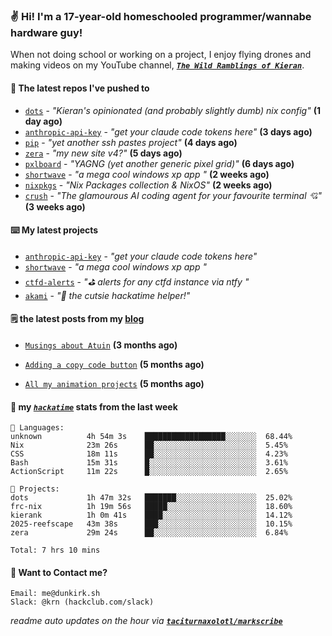 ### ✌️ Hi! I'm a 17-year-old homeschooled programmer/wannabe hardware guy!

When not doing school or working on a project, I enjoy flying drones and making videos on my YouTube channel, [**_`The Wild Ramblings of Kieran`_**](https://youtube.com/@kieran.rambles).

#### 👷 The latest repos I've pushed to

- [`dots`](https://github.com/taciturnaxolotl/dots) - _"Kieran's opinionated (and probably slightly dumb) nix config"_ **(1 day ago)**
- [`anthropic-api-key`](https://github.com/taciturnaxolotl/anthropic-api-key) - _"get your claude code tokens here"_ **(3 days ago)**
- [`pip`](https://github.com/taciturnaxolotl/pip) - _"yet another ssh pastes project"_ **(4 days ago)**
- [`zera`](https://github.com/taciturnaxolotl/zera) - _"my new site v4?"_ **(5 days ago)**
- [`pxlboard`](https://github.com/taciturnaxolotl/pxlboard) - _"YAGNG (yet another generic pixel grid)"_ **(6 days ago)**
- [`shortwave`](https://github.com/taciturnaxolotl/shortwave) - _"a mega cool windows xp app "_ **(2 weeks ago)**
- [`nixpkgs`](https://github.com/NixOS/nixpkgs) - _"Nix Packages collection & NixOS"_ **(2 weeks ago)**
- [`crush`](https://github.com/charmbracelet/crush) - _"The glamourous AI coding agent for your favourite terminal 💘"_ **(3 weeks ago)**

#### ⌨️ My latest projects

- [`anthropic-api-key`](https://github.com/taciturnaxolotl/anthropic-api-key) - _"get your claude code tokens here"_
- [`shortwave`](https://github.com/taciturnaxolotl/shortwave) - _"a mega cool windows xp app "_
- [`ctfd-alerts`](https://github.com/taciturnaxolotl/ctfd-alerts) - _"⛳ alerts for any ctfd instance via ntfy "_
- [`akami`](https://github.com/taciturnaxolotl/akami) - _"🌷 the cutsie hackatime helper!"_

#### 🗒️ the latest posts from my [blog](https://dunkirk.sh)

- [`Musings about Atuin`](https://dunkirk.sh/blog/atuin/) **(3 months ago)**

- [`Adding a copy code button`](https://dunkirk.sh/blog/adding-a-copy-button/) **(5 months ago)**

- [`All my animation projects`](https://dunkirk.sh/blog/my-animations/) **(5 months ago)**



#### 📡 my [_`hackatime`_](https://waka.hackclub.com) stats from the last week

```text
💾 Languages:
unknown          4h 54m 3s    ██████████████████░░░░░░░  68.44%
Nix              23m 26s      ██░░░░░░░░░░░░░░░░░░░░░░░  5.45%
CSS              18m 11s      ██░░░░░░░░░░░░░░░░░░░░░░░  4.23%
Bash             15m 31s      █░░░░░░░░░░░░░░░░░░░░░░░░  3.61%
ActionScript     11m 22s      █░░░░░░░░░░░░░░░░░░░░░░░░  2.65%

💼 Projects:
dots             1h 47m 32s   ███████░░░░░░░░░░░░░░░░░░  25.02%
frc-nix          1h 19m 56s   █████░░░░░░░░░░░░░░░░░░░░  18.60%
kierank          1h 0m 41s    ████░░░░░░░░░░░░░░░░░░░░░  14.12%
2025-reefscape   43m 38s      ███░░░░░░░░░░░░░░░░░░░░░░  10.15%
zera             29m 24s      ██░░░░░░░░░░░░░░░░░░░░░░░  6.84%

Total: 7 hrs 10 mins
```

#### 📮 Want to Contact me?

```text
Email: me@dunkirk.sh
Slack: @krn (hackclub.com/slack)
```

_readme auto updates on the hour via [**`taciturnaxolotl/markscribe`**](https://github.com/taciturnaxolotl/markscribe)_
